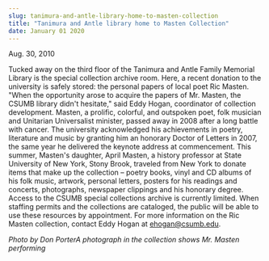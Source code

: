 ```yaml
---
slug: tanimura-and-antle-library-home-to-masten-collection
title: "Tanimura and Antle library home to Masten Collection"
date: January 01 2020
---
```


 
<p>Aug. 30, 2010</p>
<p>
  Tucked away on the third floor of the Tanimura and Antle Family Memorial
  Library is the special collection archive room. Here, a recent donation to the
  university is safely stored: the personal papers of local poet Ric Masten.
  "When the opportunity arose to acquire the papers of Mr. Masten, the CSUMB
  library didn't hesitate," said Eddy Hogan, coordinator of collection
  development. Masten, a prolific, colorful, and outspoken poet, folk musician
  and Unitarian Universalist minister, passed away in 2008 after a long battle
  with cancer. The university acknowledged his achievements in poetry,
  literature and music by granting him an honorary Doctor of Letters in 2007,
  the same year he delivered the keynote address at commencement. This summer,
  Masten's daughter, April Masten, a history professor at State University of
  New York, Stony Brook, traveled from New York to donate items that make up the
  collection – poetry books, vinyl and CD albums of his folk music, artwork,
  personal letters, posters for his readings and concerts, photographs,
  newspaper clippings and his honorary degree. Access to the CSUMB special
  collections archive is currently limited. When staffing permits and the
  collections are cataloged, the public will be able to use these resources by
  appointment. For more information on the Ric Masten collection, contact Eddy
  Hogan at
  <a
    href="&#109;&#x61;&#105;&#x6c;&#116;&#x6f;:&#101;&#x68;&#111;&#x67;&#97;&#x6e;&#64;&#99;&#x73;&#117;&#x6d;&#98;&#x2e;e&#100;&#x75;"
    >ehogan@csumb.edu</a
  >.
</p>
<p>
  <em
    >Photo by Don PorterA photograph in the collection shows Mr. Masten
    performing</em
  >
</p>
<p></p>
<p></p>
<p></p>
 
